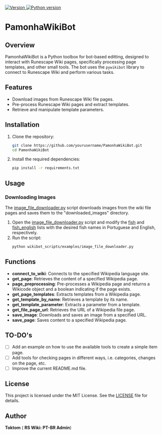 <p align="left">
  <a href="https://github.com/Toktom/PamonhaWikiBot/" target="_blank">
    <img alt="Version" src="https://img.shields.io/badge/Version-0.1.0-brightgreen">
  </a>
  <a href="https://www.python.org/downloads/release/python-3124/" target="_blank">
    <img alt="Python version" src="https://img.shields.io/badge/Python-3.12.4-blue">
  </a>
</p>

# PamonhaWikiBot

## Overview

PamonhaWikiBot is a Python toolbox for bot-based editting, designed to interact with Runescape Wiki pages, specifically processing page templates, and other small tools. The bot uses the `pywikibot` library to connect to Runescape Wiki and perform various tasks.

## Features

- Download images from Runescape Wiki file pages.
- Pre-process Runescape Wiki pages and extract templates.
- Retrieve and manipulate template parameters.

## Installation

1. Clone the repository:
    ```sh
    git clone https://github.com/yourusername/PamonhaWikiBot.git
    cd PamonhaWikiBot
    ```

2. Install the required dependencies:
    ```sh
    pip install -r requirements.txt
    ```

## Usage

### Downloading Images

The <u>image_file_downloader.py</u> script downloads images from the wiki file pages and saves them to the "downloaded_images" directory.

1. Open the <u>image_file_downloader.py</u> script and modify the <u>fish</u> and <u>fish_english</u> lists with the desired fish names in Portuguese and English, respectively.
2. Run the script:
    ```sh
    python wikibot_scripts/examples/image_file_downloader.py
    ```

## Functions

- **connect_to_wiki**: Connects to the specified Wikipedia language site.
- **get_page**: Retrieves the content of a specified Wikipedia page.
- **page_preprocessing**: Pre-processes a Wikipedia page and returns a Wikicode object and a boolean indicating if the page exists.
- **get_page_templates**: Extracts templates from a Wikipedia page.
- **get_template_by_name**: Retrieves a template by its name.
- **get_template_parameter**: Extracts a parameter from a template.
- **get_file_page_url**: Retrieves the URL of a Wikipedia file page.
- **save_image**: Downloads and saves an image from a specified URL.
- **save_page**: Saves content to a specified Wikipedia page.


## TO-DO's

- [ ] Add an example on how to use the available tools to create a simple item page.
- [ ] Add tools for checking pages in different ways, i.e. categories, changes on the page, etc.
- [ ] Improve the current README.md file.

## License

This project is licensed under the MIT License. See the [LICENSE](LICENSE) file for details.

## Author

**Toktom** (
    **RS Wiki: PT-BR Admin**)